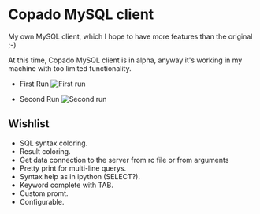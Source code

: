 Copado MySQL client
===================

My own MySQL client, which I hope to have more features than the original ;-)


At this time, Copado MySQL client is in alpha, anyway it's working in my machine with too limited functionality.

- First Run
![First run](https://raw.github.com/Abuelodelanada/copado_mysql_client/master/img/first_run.png "First run")

- Second Run
![Second run](https://raw.github.com/Abuelodelanada/copado_mysql_client/master/img/second_run.png "Second run")

Wishlist
--------

 - SQL syntax coloring.
 - Result coloring.
 - Get data connection to the server from rc file or from arguments
 - Pretty print for multi-line querys.
 - Syntax help as in ipython (SELECT?).
 - Keyword complete with TAB.
 - Custom promt.
 - Configurable.

